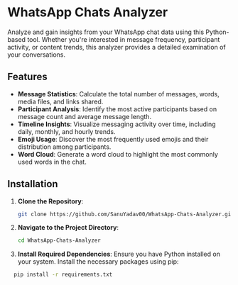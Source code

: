 # WhatsApp Chats Analyzer

Analyze and gain insights from your WhatsApp chat data using this Python-based tool. Whether you're interested in message frequency, participant activity, or content trends, this analyzer provides a detailed examination of your conversations.

## Features

- **Message Statistics**: Calculate the total number of messages, words, media files, and links shared.
- **Participant Analysis**: Identify the most active participants based on message count and average message length.
- **Timeline Insights**: Visualize messaging activity over time, including daily, monthly, and hourly trends.
- **Emoji Usage**: Discover the most frequently used emojis and their distribution among participants.
- **Word Cloud**: Generate a word cloud to highlight the most commonly used words in the chat.

## Installation

1. **Clone the Repository**:
   ```bash
   git clone https://github.com/SanuYadav00/WhatsApp-Chats-Analyzer.git

2.  **Navigate to the Project Directory**:
    ```bash
    cd WhatsApp-Chats-Analyzer

4.  **Install Required Dependencies**: Ensure you have Python installed on your system. Install the necessary packages using pip:
   ```bash
     pip install -r requirements.txt





